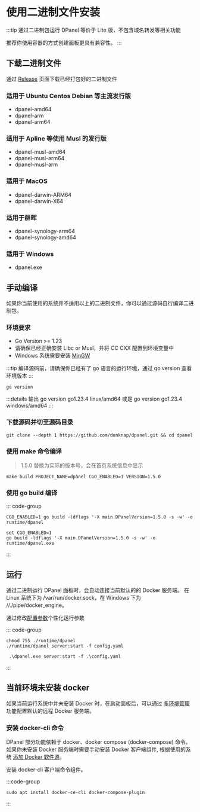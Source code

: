 # 使用二进制文件安装

:::tip 
通过二进制包运行 DPanel 等价于 Lite 版，不包含域名转发等相关功能

推荐你使用容器的方式创建面板更具有兼容性。
:::

## 下载二进制文件

通过 [Release](https://github.com/donknap/dpanel/releases) 页面下载已经打包好的二进制文件

### 适用于 Ubuntu Centos Debian 等主流发行版

- dpanel-amd64 
- dpanel-arm
- dpanel-arm64

### 适用于 Apline 等使用 Musl 的发行版 
- dpanel-musl-amd64
- dpanel-musl-arm64
- dpanel-musl-arm

### 适用于 MacOS 

- dpanel-darwin-ARM64
- dpanel-darwin-X64

### 适用于群晖

- dpanel-synology-arm64 
- dpanel-synology-amd64 

### 适用于 Windows

- dpanel.exe 

## 手动编译

如果你当前使用的系统并不适用以上的二进制文件，你可以通过源码自行编译二进制包。

### 环境要求

- Go Version >= 1.23
- 请确保已经正确安装 Libc or Musl，并将 CC CXX 配置到环境变量中
- Windows 系统需要安装 [MinGW](https://winlibs.com/#download-release) 

:::tip
编译源码前，请确保你已经有了 go 语言的运行环境，通过 go version 查看环境版本
:::

```
go version
```

:::details 输出
go version go1.23.4 linux/amd64 或是 go version go1.23.4 windows/amd64
:::


### 下载源码并切至源码目录

```shell
git clone --depth 1 https://github.com/donknap/dpanel.git && cd dpanel
```

### 使用 make 命令编译 

> 1.5.0 替换为实际的版本号，会在首页系统信息中显示

```shell
make build PROJECT_NAME=dpanel CGO_ENABLED=1 VERSION=1.5.0
```

### 使用 go build 编译 

::: code-group

```shell [Linux]
CGO_ENABLED=1 go build -ldflags '-X main.DPanelVersion=1.5.0 -s -w' -o runtime/dpanel
```
```shell [Windows]
set CGO_ENABLED=1
go build -ldflags '-X main.DPanelVersion=1.5.0 -s -w' -o runtime/dpanel.exe
```

:::

## 运行

通过二进制运行 DPanel 面板时，会自动连接当前默认的的 Docker 服务端。
在 Linux 系统下为 /var/run/docker.sock，在 Windows 下为 //./pipe/docker_engine。

通过修改[配置参数](/install/params)个性化运行参数

::: code-group

```shell [Linux]
chmod 755 ./runtime/dpanel
./runtime/dpanel server:start -f config.yaml
```

```shell [Window]
 .\dpanel.exe server:start -f .\config.yaml
```
:::

## 当前环境未安装 docker

如果当前运行系统中并未安装 Docker 时，在启动面板后，可以通过 [多环境管理](/manual/setting/docker-env.md) 功能配置默认的远程 Docker 服务端。

### 安装 docker-cli 命令

DPanel 部分功能依赖于 docker、docker compose (docker-compose) 命令。
如果你未安装 Docker 服务端时需要手动安装 Docker 客户端组件, 根据使用的系统 [添加 Docker 软件源](https://docs.docker.com/engine/install/debian/)。

安装 docker-cli 客户端命令组件。

:::code-group
```shell [Debian]
sudo apt install docker-ce-cli docker-compose-plugin
```
:::
